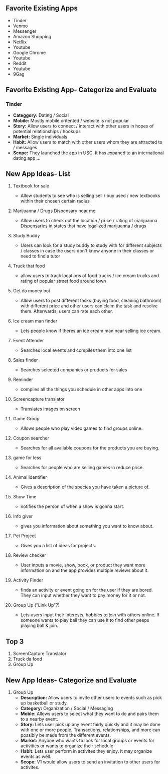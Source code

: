 ## Favorite Existing Apps
- Tinder 
- Venmo
- Messenger 
- Amazon Shopping
- Netflix
- Youtube
- Google Chrome
- Youtube
- Reddit
- Youtube
- 9Gag

## Favorite Existing App- Categorize and Evaluate 
### Tinder
- **Categgory:** Dating / Social
- **Mobile:** Mostly mobile oritented / website is not popular
- **Story:** Allow users to connect / interact with other users in hopes of potential relationships / hookups 
- **Market:** Single individuals
- **Habit:** Allow users to match with other users whom they are attracted to / messages 
- **Scope:** They launched the app in USC. It has expaned to an international dating app
...

## New App Ideas- List
1. Textbook for sale
      - Allow students to see who is selling sell / buy used / new textbooks within their chosen certain radius

2. Marijuanna / Drugs Dispensary near me 
     - Allow users to check out the location / price / rating of marijuanna Dispensaries in states that have legalized marijuanna / drugs

3. Study Buddy 
     - Users can look for a study buddy to study with for different subjects / classes in case the users don't know anyone in their classes or need to find a tutor 

4. Truck that food 
    - allow users to track locations of food trucks / ice cream trucks and rating of popular street food around town 

5. Get da money boi
    - Allow users to post different tasks (buying food, cleaning bathroom) with different price and other users can claim the task and resolve them. Afterwards, users can rate each other.

6. Ice cream man finder
    - Lets people know if theres an ice cream man near selling ice cream.

7. Event Attender
    - Searches local events and compiles them into one list

9. Sales finder 
    - Searches selected companies or products for sales


9. Reminder
    - compiles all the things you schedule in other apps into one


10. Screencapture translator
    - Translates images on screen


11. Game Group 
    - Allows people who play video games to find groups online.
12. Coupon searcher
    - Searches for all available coupons for the products you are buying.
13. game for less
    - Searches for people who are selling games in reduce price.
14. Animal Identifier
    - Gives a description of the species you have taken a picture of.
15. Show Time
    - notifies the person of when a show is gonna start.

16. Info giver
    - gives you information about something you want to know about.
18. Pet Project
    - Gives you a list of ideas for projects.
19. Review checker
    - User inputs a movie, show, book, or product they want more information on and the app provides multiple reviews about it.
20. Activity Finder
    - finds an activity or event going on for the user if they are bored. They can input whether they want to pay money for it or not.
21. Group Up ("Link Up"?)
    - Lets users input their interests, hobbies to join with others online. If someone wants to play ball they can use it to find other peeps playing ball & join. 

## Top 3 
1. ScreenCapture Translator 
2. Truck da food 
3. Group Up

## New App Ideas- Categorize and Evaluate 
1. Group Up
    - **Description:** Allow users to invite other users to events such as pick up basketball or study. 
    - **Category:** Organization / Social / Messaging
    - **Moble:** Allows users to select what they want to do and pairs them to a nearby event.
    - **Story:** Lets user pick up any event fairly quickly and it may be done with one or more people. Transactions, relationships, and more can possibly be made from the different events.
    - **Market:** Anyone who wants to look for local groups or events for activities or wants to organize their schedule 
    - **Habit:** Lets user perform in activites they enjoy. It may organize events as well. 
    - **Scope:** V1 would allow users to send an invitation to other users for activites.
